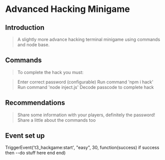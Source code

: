 # Advanced Hacking Minigame

## Introduction

> A slightly more advance hacking terminal minigame using commands and node base.

## Commands

> To complete the hack you must:

> Enter correct password (configurable)
> Run command 'npm i hack'
> Run command 'node inject.js'
> Decode passcode to complete hack

## Recommendations

> Share some information with your players, definitely the password!
> Share a little about the commands too

## Event set up

TriggerEvent('t3_hackgame:start', "easy", 30, function(success)
                if success then
                    --do stuff here
                end
            end)